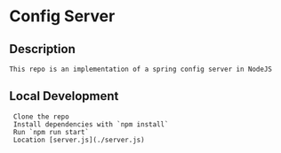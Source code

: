 # Config Server

## Description

    This repo is an implementation of a spring config server in NodeJS

## Local Development

     Clone the repo
     Install dependencies with `npm install`
     Run `npm run start`
     Location [server.js](./server.js)
